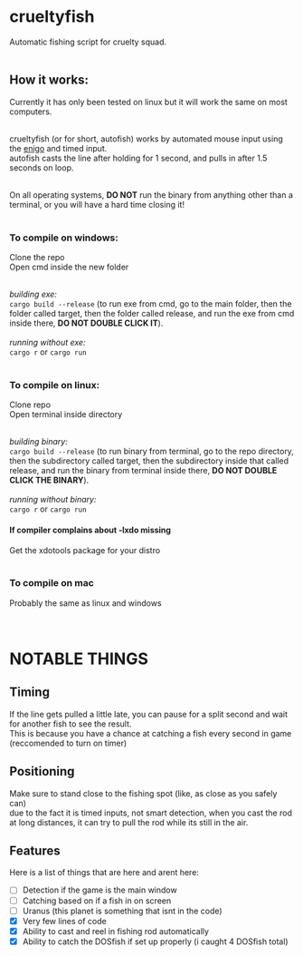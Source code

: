 # crueltyfish
Automatic fishing script for cruelty squad.
<br><br>

## How it works:
Currently it has only been tested on linux but it will work the same on most computers.
<br><br>

crueltyfish (or for short, autofish) works by automated mouse input using the [enigo](https://crates.io/crates/enigo) and timed input. <br>
autofish casts the line after holding for 1 second, and pulls in after 1.5 seconds on loop.
<br><br>

On all operating systems, **DO NOT** run the binary from anything other than a terminal, or you will have a hard time closing it!
<br><br>

### To compile on windows:
Clone the repo <br>
Open cmd inside the new folder
<br><br>

*building exe:*
<br>
`cargo build --release` (to run exe from cmd, go to the main folder, then the folder called target, then the folder called release, and run the exe from cmd inside there, **DO NOT DOUBLE CLICK IT**).
<br>
<br>
*running without exe:*
<br>
`cargo r` or `cargo run`
<br><br>

### To compile on linux:
Clone repo <br>
Open terminal inside directory
<br><br>

*building binary:*
<br>
`cargo build --release` (to run binary from terminal, go to the repo directory, then the subdirectory called target, then the subdirectory inside that called release, and run the binary from terminal inside there, **DO NOT DOUBLE CLICK THE BINARY**).
<br>
<br>
*running without binary:*
<br>
`cargo r` or `cargo run` <br>
#### If compiler complains about -lxdo missing
Get the xdotools package for your distro
<br><br>

### To compile on mac
Probably the same as linux and windows
<br><br><br>
# NOTABLE THINGS
## Timing
If the line gets pulled a little late, you can pause for a split second and wait for another fish to see the result.
<br>
This is because you have a chance at catching a fish every second in game (reccomended to turn on timer)
## Positioning
Make sure to stand close to the fishing spot (like, as close as you safely can)
<br>
due to the fact it is timed inputs, not smart detection, when you cast the rod at long distances, it can try to pull the rod while its still in the air.
## Features
Here is a list of things that are here and arent here:
<br>
- [ ] Detection if the game is the main window
- [ ] Catching based on if a fish in on screen
- [ ] Uranus (this planet is something that isnt in the code)
- [x] Very few lines of code
- [x] Ability to cast and reel in fishing rod automatically
- [x] Ability to catch the DOSfish if set up properly (i caught 4 DOSfish total)

